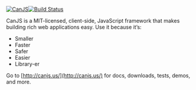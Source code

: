 [![CanJS](http://canjs.us/images/canjs_logo_yellow_small.png)](http://canjs.us/)[![Build Status](https://secure.travis-ci.org/jupiterjs/canjs.png)](http://travis-ci.org/jupiterjs/canjs)

CanJS is a MIT-licensed, client-side, JavaScript framework that makes building 
rich web applications easy. Use it because it’s:

- Smaller 
- Faster 
- Safer 
- Easier 
- Library-er

Go to [http://canjs.us/](http://canjs.us/) for docs, downloads, tests, demos, and more.
